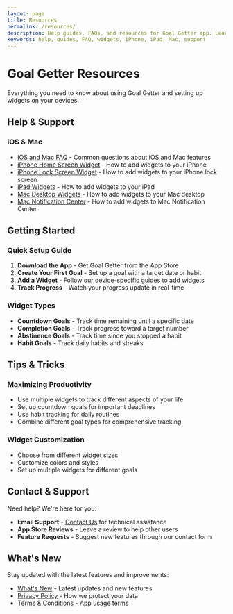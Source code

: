 ```yaml
---
layout: page
title: Resources
permalink: /resources/
description: Help guides, FAQs, and resources for Goal Getter app. Learn how to use widgets on iPhone, iPad, and Mac.
keywords: help, guides, FAQ, widgets, iPhone, iPad, Mac, support
---
```


# Goal Getter Resources

Everything you need to know about using Goal Getter and setting up widgets on your devices.

## Help & Support

### iOS & Mac
- [iOS and Mac FAQ](/ios-mac-faq) - Common questions about iOS and Mac features
- [iPhone Home Screen Widget](/iphone-home-screen-widget) - How to add widgets to your iPhone
- [iPhone Lock Screen Widget](/iphone-lock-screen-widget) - How to add widgets to your iPhone lock screen
- [iPad Widgets](/ipad-widgets) - How to add widgets to your iPad
- [Mac Desktop Widgets](/mac-desktop-widgets) - How to add widgets to your Mac desktop
- [Mac Notification Center](/mac-notification-center) - How to add widgets to Mac Notification Center


## Getting Started

### Quick Setup Guide
1. **Download the App** - Get Goal Getter from the App Store
2. **Create Your First Goal** - Set up a goal with a target date or habit
3. **Add a Widget** - Follow our device-specific guides to add widgets
4. **Track Progress** - Watch your progress update in real-time

### Widget Types
- **Countdown Goals** - Track time remaining until a specific date
- **Completion Goals** - Track progress toward a target number
- **Abstinence Goals** - Track time since you stopped a habit
- **Habit Goals** - Track daily habits and streaks

## Tips & Tricks

### Maximizing Productivity
- Use multiple widgets to track different aspects of your life
- Set up countdown goals for important deadlines
- Use habit tracking for daily routines
- Combine different goal types for comprehensive tracking

### Widget Customization
- Choose from different widget sizes
- Customize colors and styles
- Set up multiple widgets for different goals

## Contact & Support

Need help? We're here for you:

- **Email Support** - [Contact Us](/contactus) for technical assistance
- **App Store Reviews** - Leave a review to help other users
- **Feature Requests** - Suggest new features through our contact form

## What's New

Stay updated with the latest features and improvements:

- [What's New](/changelog) - Latest updates and new features
- [Privacy Policy](/privacypolicy) - How we protect your data
- [Terms & Conditions](/termsandconditions) - App usage terms

<script type="application/ld+json">
{
  "@context": "https://schema.org",
  "@type": "WebPage",
  "name": "Goal Getter Resources",
  "description": "Help guides, FAQs, and resources for Goal Getter app with widget setup instructions",
  "url": "https://goalgetter.app/resources/",
  "mainEntity": {
    "@type": "SoftwareApplication",
    "name": "Goal Getter",
    "applicationCategory": "ProductivityApplication",
    "operatingSystem": ["iOS", "iPadOS", "macOS"],
    "offers": {
      "@type": "Offer",
      "price": "0",
      "priceCurrency": "USD"
    }
  }
}
</script>
